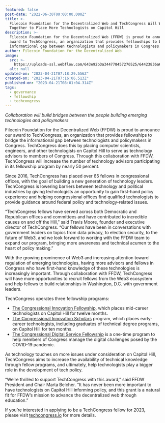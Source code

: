 ```yaml
---
featured: false
post-date: "2022-06-30T00:00:00.000Z"
title: >-
  Filecoin Foundation for the Decentralized Web and TechCongress Will Work
  Together to Place More Technologists on Capitol Hill
description: >-
  Filecoin Foundation for the Decentralized Web (FFDW) is proud to announce our
  award to TechCongress, an organization that provides fellowships to bridge the
  informational gap between technologists and policymakers in Congress.
author: Filecoin Foundation for the Decentralized Web
image:
  src: >-
    https://uploads-ssl.webflow.com/643e92b3a344778457270525/64423836a6ec419f1a28faed_1-by_cgybu5ago6_yxuh93g.png
  alt: null
updated-on: "2023-04-21T07:18:29.556Z"
created-on: "2023-04-21T07:16:06.513Z"
published-on: "2023-04-21T08:01:04.314Z"
tags:
  - governance
  - fellowship
  - techcongress
---
```


_Collaboration will build bridges between the people building emerging technologies and policymakers_

Filecoin Foundation for the Decentralized Web (FFDW) is proud to announce our award to TechCongress, an organization that provides fellowships to bridge the informational gap between technologists and policymakers in Congress. TechCongress does this by placing computer scientists, engineers, and other technologists on Capitol Hill to serve as technology advisors to members of Congress. Through this collaboration with FFDW, TechCongress will increase the number of technology advisors participating in its fellowship program by nearly 50 percent.

Since 2016, TechCongress has placed over 65 fellows in congressional offices, with the goal of building a new generation of technology leaders. TechCongress is lowering barriers between technology and political industries by giving technologists an opportunity to gain first-hand policy experience and helping congressional offices find qualified technologists to provide guidance around federal policy and technology-related issues.

“TechCongress fellows have served across both Democratic and Republican offices and committees and have contributed to incredible causes on and off the Hill,” said Travis Moore, founder and executive director of TechCongress. “Our fellows have been in conversations with government leaders on topics from data privacy, to election security, to the future of Web3, and we look forward to working with the FFDW team to expand our program, bringing more awareness and technical acumen to the heart of policy making.”

With the growing prominence of Web3 and increasing attention toward regulation of emerging technologies, having more advisors and fellows in Congress who have first-hand knowledge of these technologies is increasingly important. Through collaboration with FFDW, TechCongress will have more opportunities to recruit fellows from the Web3 ecosystem and help fellows to build relationships in Washington, D.C. with government leaders.

TechCongress operates three fellowship programs:

- [The Congressional Innovation Fellowship](https://www.techcongress.io/congressional-innovation-fellows), which places mid-career technologists on Capitol Hill for twelve months.
- [The Congressional Innovation Scholars](https://www.techcongress.io/congressional-innovation-scholars-program) program, which places early-career technologists, including graduates of technical degree programs, on Capitol Hill for ten months.
- [The Congressional Digital Service Fellowship](https://www.techcongress.io/congressional-digital-service) is a one-time program to help members of Congress manage the digital challenges posed by the COVID-19 pandemic.

As technology touches on more issues under consideration on Capitol Hill, TechCongress aims to increase the availability of technical knowledge through fellow programs, and ultimately, help technologists play a bigger role in the development of tech policy.

“We’re thrilled to support TechCongress with this award,” said FFDW President and Chair Marta Belcher. “It has never been more important to have technologists on Capitol Hill informing policy, and this grant is a natural fit for FFDW’s mission to advance the decentralized web through education.”

If you’re interested in applying to be a TechCongress fellow for 2023, please visit [techcongress.io](http://techcongress.io/) for more details.
